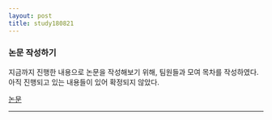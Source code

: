```yaml
---
layout: post
title: study180821
---
```


<h3>논문 작성하기</h3>
지금까지 진행한 내용으로 논문을 작성해보기 위해, 팀원들과 모여 목차를 작성하였다.   
아직 진행되고 있는 내용들이 있어 확정되지 않았다.

[논문](https://drive.google.com/open?id=1GXFzoJcjjCSq9HUsao0vWuMXSLJjck90)
* * *
